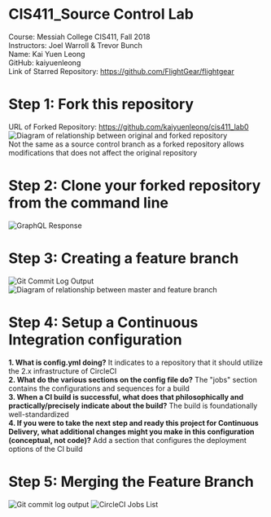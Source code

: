 # CIS411_Source Control Lab
Course: Messiah College CIS411, Fall 2018  
Instructors: Joel Warroll & Trevor Bunch  
Name: Kai Yuen Leong  
GitHub: kaiyuenleong  
Link of Starred Repository: https://github.com/FlightGear/flightgear  
# Step 1: Fork this repository
URL of Forked Repository: https://github.com/kaiyuenleong/cis411_lab0
![Diagram of relationship between original and forked repository](https://github.com/kaiyuenleong/cis411_lab0/raw/master/labreports/step1_diagram.jpg)  
Not the same as a source control branch as a forked repository allows modifications that does not affect the original repository
# Step 2: Clone your forked repository from the command line
![GraphQL Response](https://github.com/kaiyuenleong/cis411_lab0/raw/master/labreports/step2.jpg)
# Step 3: Creating a feature branch
![Git Commit Log Output](https://github.com/kaiyuenleong/cis411_lab0/raw/master/labreports/step3.jpg)
![Diagram of relationship between master and feature branch](https://github.com/kaiyuenleong/cis411_lab0/raw/master/labreports/step3_diagram.jpg)
# Step 4: Setup a Continuous Integration configuration  
**1. What is config.yml doing?** It indicates to a repository that it should utilize the 2.x infrastructure of CircleCI  
**2. What do the various sections on the config file do?** The "jobs" section contains the configurations and sequences for a build  
**3. When a CI build is successful, what does that philosophically and practically/precisely indicate about the build?** The build is foundationally well-standardized  
**4. If you were to take the next step and ready this project for Continuous Delivery, what additional changes might you make in this configuration (conceptual, not code)?** Add a section that configures the deployment options of the CI build  
# Step 5: Merging the Feature Branch
![Git commit log output](https://github.com/kaiyuenleong/cis411_lab0/raw/master/labreports/step5.jpg)
![CircleCI Jobs List](https://github.com/kaiyuenleong/cis411_lab0/raw/master/labreports/circle.jpg)




